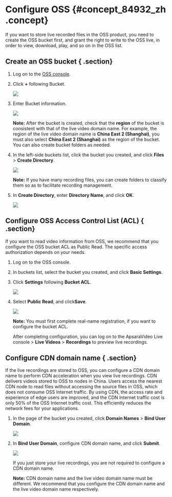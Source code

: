 # Configure OSS {#concept_84932_zh .concept}

If you want to store live recorded files in the OSS product, you need to create the OSS bucket first, and grant the right to write to the OSS live, in order to view, download, play, and so on in the OSS list.

## Create an OSS bucket { .section}

1.  Log on to the [OSS console](https://partners-intl.aliyun.com/login-required#/OSS).
2.  Click **+** following Bucket.

    ![](http://static-aliyun-doc.oss-cn-hangzhou.aliyuncs.com/assets/img/20702/154719950621762_en-US.png)

3.  Enter Bucket information.

    ![](http://static-aliyun-doc.oss-cn-hangzhou.aliyuncs.com/assets/img/20702/154719950621763_en-US.png)

    **Note:** After the bucket is created, check that the **region** of the bucket is consistent with that of the live video domain name. For example, the region of the live video domain name is **China East 2 \(Shanghai\)**, you must also select **China East 2 \(Shanghai\)** as the region of the bucket. You can also create bucket folders as needed.

4.  In the left-side buckets list, click the bucket you created, and click **Files** \> **Create Directory**.

    ![](http://static-aliyun-doc.oss-cn-hangzhou.aliyuncs.com/assets/img/20702/154719950621764_en-US.png)

    **Note:** If you have many recording files, you can create folders to classify them so as to facilitate recording management.

5.  In **Create Directory**, enter **Directory Name**, and click **OK**.

    ![](http://static-aliyun-doc.oss-cn-hangzhou.aliyuncs.com/assets/img/20702/154719950621765_en-US.png)


## Configure OSS Access Control List \(ACL\) { .section}

If you want to read video information from OSS, we recommend that you configure the OSS bucket ACL as Public Read. The specific access authorization depends on your needs.

1.  Log on to the OSS console.
2.  In buckets list, select the bucket you created, and click **Basic Settings**.
3.  Click **Settings** following **Bucket ACL**.

    ![](http://static-aliyun-doc.oss-cn-hangzhou.aliyuncs.com/assets/img/20702/154719950621766_en-US.png)

4.  Select **Public Read**, and click**Save**.

    ![](http://static-aliyun-doc.oss-cn-hangzhou.aliyuncs.com/assets/img/20702/154719950621767_en-US.png)

    **Note:** You must first complete real-name registration, if you want to configure the bucket ACL.

    After completing configuration, you can log on to the ApsaraVideo Live console \> **Live Videos** \> **Recordings** to preview live recordings.


## Configure CDN domain name { .section}

If the live recordings are stored to OSS, you can configure a CDN domain name to perform CDN acceleration when you view live recordings. CDN delivers videos stored to OSS to nodes in China. Users access the nearest CDN node to read files without accessing the source files in OSS, which does not consume OSS Internet traffic. By using CDN, the access rate and experience of edge users are improved, and the CDN Internet traffic cost is only 50% of the OSS Internet traffic cost. This efficiently reduces the network fees for your applications.

1.  In the page of the bucket you created, click **Domain Names** \> **Bind User Domain**.

    ![](http://static-aliyun-doc.oss-cn-hangzhou.aliyuncs.com/assets/img/20702/154719950621768_en-US.png)

2.  In **Bind User Domain**, configure CDN domain name, and click **Submit**.

    ![](http://static-aliyun-doc.oss-cn-hangzhou.aliyuncs.com/assets/img/20702/154719950621769_en-US.png)

    If you just store your live recordings, you are not required to configure a CDN domain name.

    **Note:** CDN domain name and the live video domain name must be different. We recommend that you configure the CDN domain name and the live video domain name respectively.



